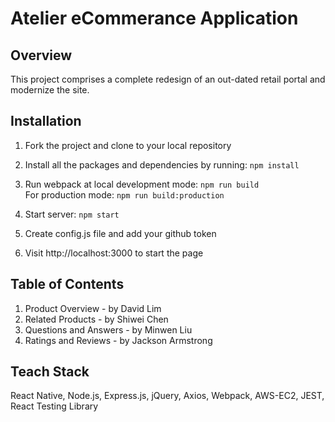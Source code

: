 # Atelier eCommerance Application

## Overview
This project comprises a complete redesign of an out-dated retail portal and modernize the site.

## Installation
1. Fork the project and clone to your local repository

2. Install all the packages and dependencies by running:
  `npm install`
  
3. Run webpack at local development mode: `npm run build `   
   For production mode: `npm run build:production `
  
4. Start server:
  `npm start `
  
5. Create config.js file and add your github token

6. Visit http://localhost:3000 to start the page

## Table of Contents
1. Product Overview - by David Lim
2. Related Products - by Shiwei Chen
3. Questions and Answers - by Minwen Liu
4. Ratings and Reviews - by Jackson Armstrong

## Teach Stack
React Native, 
Node.js, 
Express.js, 
jQuery, 
Axios, 
Webpack, 
AWS-EC2, 
JEST, 
React Testing Library

